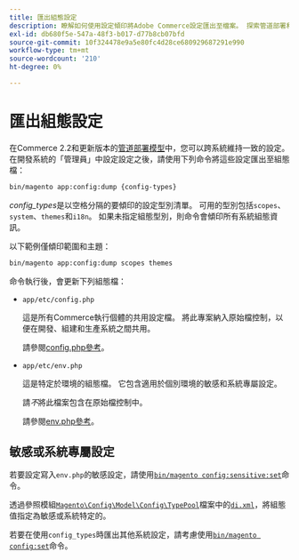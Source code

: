 ```yaml
---
title: 匯出組態設定
description: 瞭解如何使用設定傾印將Adobe Commerce設定匯出至檔案。 探索管道部署和設定管理。
exl-id: db680f5e-547a-48f3-b017-d77b8cb07bfd
source-git-commit: 10f324478e9a5e80fc4d28ce680929687291e990
workflow-type: tm+mt
source-wordcount: '210'
ht-degree: 0%

---
```


# 匯出組態設定

在Commerce 2.2和更新版本的[管道部署模型](../deployment/technical-details.md)中，您可以跨系統維持一致的設定。 在開發系統的「管理員」中設定設定之後，請使用下列命令將這些設定匯出至組態檔：

```bash
bin/magento app:config:dump {config-types}
```

_config_types_&#x200B;是以空格分隔的要傾印的設定型別清單。 可用的型別包括`scopes`、`system`、`themes`和`i18n`。 如果未指定組態型別，則命令會傾印所有系統組態資訊。

以下範例僅傾印範圍和主題：

```bash
bin/magento app:config:dump scopes themes
```

命令執行後，會更新下列組態檔：

- `app/etc/config.php`

  這是所有Commerce執行個體的共用設定檔。
將此專案納入原始檔控制，以便在開發、組建和生產系統之間共用。

  請參閱[config.php參考](../reference/config-reference-configphp.md)。

- `app/etc/env.php`

  這是特定於環境的組態檔。
它包含適用於個別環境的敏感和系統專屬設定。

  請&#x200B;_不_&#x200B;將此檔案包含在原始檔控制中。

  請參閱[env.php參考](../reference/config-reference-envphp.md)。

## 敏感或系統專屬設定

若要設定寫入`env.php`的敏感設定，請使用[`bin/magento config:sensitive:set`](set-configuration-values.md#set-values)命令。

透過參照模組[`Magento\Config\Model\Config\TypePool`](https://github.com/magento/magento2/blob/2.4/app/code/Magento/Config/Model/Config/TypePool.php)檔案中的[`di.xml`](https://developer.adobe.com/commerce/php/development/configuration/sensitive-environment-settings/#how-to-specify-values-as-sensitive-or-system-specific)，將組態值指定為敏感或系統特定的。

若要在使用`config_types`時匯出其他系統設定，請考慮使用[`bin/magento config:set`](set-configuration-values.md#set-values)命令。
